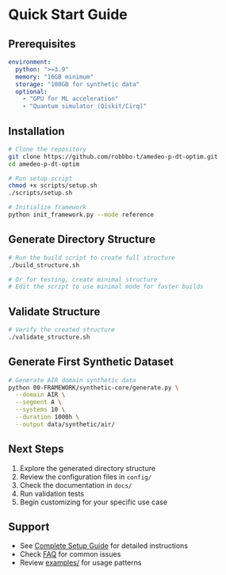 # Quick Start Guide

## Prerequisites

```yaml
environment:
  python: ">=3.9"
  memory: "16GB minimum"
  storage: "100GB for synthetic data"
  optional:
    - "GPU for ML acceleration"
    - "Quantum simulator (Qiskit/Cirq)"
```

## Installation

```bash
# Clone the repository
git clone https://github.com/robbbo-t/amedeo-p-dt-optim.git
cd amedeo-p-dt-optim

# Run setup script
chmod +x scripts/setup.sh
./scripts/setup.sh

# Initialize framework
python init_framework.py --mode reference
```

## Generate Directory Structure

```bash
# Run the build script to create full structure
./build_structure.sh

# Or for testing, create minimal structure
# Edit the script to use minimal mode for faster builds
```

## Validate Structure

```bash
# Verify the created structure
./validate_structure.sh
```

## Generate First Synthetic Dataset

```bash
# Generate AIR domain synthetic data
python 00-FRAMEWORK/synthetic-core/generate.py \
  --domain AIR \
  --segment A \
  --systems 10 \
  --duration 1000h \
  --output data/synthetic/air/
```

## Next Steps

1. Explore the generated directory structure
2. Review the configuration files in `config/`
3. Check the documentation in `docs/`
4. Run validation tests
5. Begin customizing for your specific use case

## Support

- See [Complete Setup Guide](../setup/COMPLETE-SETUP.md) for detailed instructions
- Check [FAQ](../FAQ.md) for common issues
- Review [examples/](../../examples/) for usage patterns
